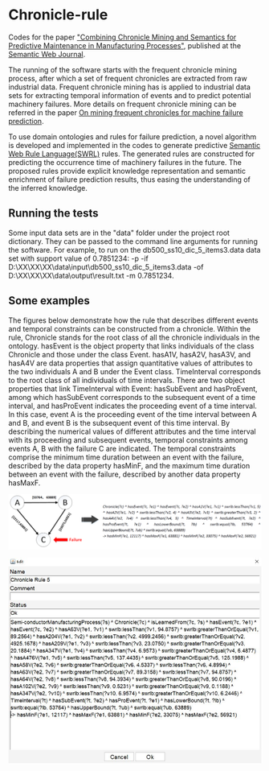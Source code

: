 # Chronicle-rule
Codes for the paper ["Combining Chronicle Mining and Semantics for Predictive Maintenance in Manufacturing Processes"](http://www.semantic-web-journal.net/content/combining-chronicle-mining-and-semantics-predictive-maintenance-manufacturing-processes-1), published at the [Semantic Web Journal](http://www.semantic-web-journal.net/).

The running of the software starts with the frequent chronicle mining process, after which a set of frequent chronicles are extracted from raw industrial data. Frequent chronicle mining has is applied to industrial data sets for extracting temporal information of events and to predict potential machinery failures. More details on frequent chronicle mining can be referred in the paper [On mining frequent chronicles for machine failure prediction](https://link.springer.com/article/10.1007/s10845-019-01492-x).

To use domain ontologies and rules for failure prediction, a novel algorithm is developed and implemented in the codes to generate predictive [Semantic Web Rule Language(SWRL)](https://www.w3.org/Submission/SWRL/) rules. The generated rules are constructed for predicting the occurrence time of machinery failures in the future. The proposed rules provide explicit knowledge representation and semantic enrichment of failure prediction results, thus easing the understanding of the inferred knowledge. 

## Running the tests
Some input data sets are in the "data" folder under the project root dictionary. They can be passed to the command line arguments for running the software. For example, to run on the db500_ss10_dic_5_items3.data data set with support value of 0.7851234: -p -if D:\XX\XX\XX\data\input\db500_ss10_dic_5_items3.data -of D:\XX\XX\XX\data\output\result.txt -m 0.7851234.

## Some examples
The figures below demonstrate how the rule that describes different events and temporal constraints can be constructed from a chronicle. Within the rule, Chronicle stands for the root class of all the chronicle individuals in the ontology. hasEvent is the object property that links individuals of the class Chronicle and those under the class Event. hasA1V, hasA2V, hasA3V, and hasA4V are data properties that assign quantitative values of attributes to the two individuals A and B under the Event class. TimeInterval corresponds to the root class of all individuals of time intervals. There are two object properties that link TimeInterval with Event: hasSubEvent and hasProEvent, among which hasSubEvent corresponds to the subsequent event of a time interval, and hasProEvent indicates the proceeding event of a time interval. In this case, event A is the proceeding event of the time interval between A and B, and event B is the subsequent event of this time interval. By describing the numerical values of different attributes and
the time interval with its proceeding and subsequent events, temporal constraints among events A, B with the failure C are indicated. The temporal constraints comprise the minimum time duration between an event with the failure, described by the data property hasMinF, and the maximum time duration between an event with the failure, described by another data property hasMaxF.

![Alt text](https://github.com/caoppg/Chronicle-rule/blob/master/Screemshots/Chroniclefailure.png?raw=true "Chronicle to a rule")

![Alt text](https://github.com/caoppg/Chronicle-rule/blob/master/Screemshots/ScreenshotCF5.JPG?raw=true "Chronicle to a rule in software")




